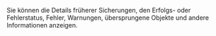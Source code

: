 Sie können die Details früherer Sicherungen, den Erfolgs- oder Fehlerstatus, Fehler, Warnungen, übersprungene Objekte und andere Informationen anzeigen.
